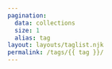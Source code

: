 ```yaml
---
pagination:
  data: collections
  size: 1
  alias: tag
layout: layouts/taglist.njk
permalink: /tags/{{ tag }}/
---
```

